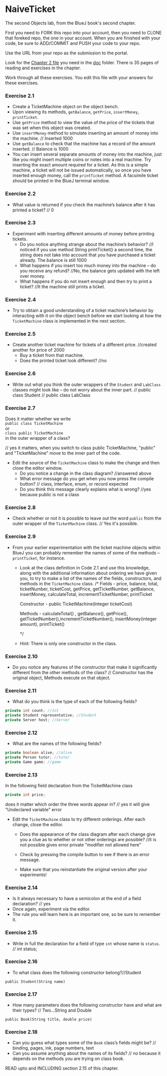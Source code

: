 # NaiveTicket

The second Objects lab, from the BlueJ book's second chapter.

First you need to FORK this repo into your account, then you need to CLONE that foreked repo, the one in your account. 
When you are finished with your code, be sure to ADD/COMMIT and PUSH your code to your repo.

Use the URL from your repo as the submission to the portal. 

Look for the [Chapter 2 file](./doc/BlueJ-objects-first-ch2.pdf) you need in the [doc](./doc) folder.
There is 35 pages of reading and exercises in the chapter.

Work through all these exercises. You edit this file with your answers for these exercises.

### Exercise 2.1
* Create a TicketMachine object on the object bench.
* Upon viewing its methods, `getBalance`, `getPrice`, `insertMoney`, `printTicket`.
* Use `getPrice` method to view the value of the price of the tickets that was set when this object was created.
* Use `insertMoney` method to simulate inserting an amount of money into the machine.
// Inserted 1000
* Use `getBalance` to check that the machine has a record of the amount inserted.
// Balance is 1000
* You can insert several separate amounts of money into the machine, just like you might insert multiple coins or notes into a real machine. Try inserting the exact amount required for a ticket. As this is a simple machine, a ticket will not be issued automatically, so once you have inserted enough money, call the `printTicket` method. A facsimile ticket should be printed in the BlueJ terminal window.

### Exercise 2.2
* What value is returned if you check the machine’s balance after it has printed a ticket?
 // 0
### Exercise 2.3
* Experiment with inserting different amounts of money before printing tickets.
    * Do you notice anything strange about the machine’s behavior?
    //I noticed if you use method String printTicket() a second time, the string does not take into account that you have purchased a ticket already. The balance is still 1000
    * What happens if you insert too much money into the machine – do you receive any refund?
    //No, the balance gets updated with the left over money.
    * What happens if you do not insert enough and then try to print a ticket?
    //It the machine still prints a ticket.

### Exercise 2.4
* Try to obtain a good understanding of a ticket machine’s behavior by interacting with it on the object bench before we start looking at how the `TicketMachine` class is implemented in the next section.

### Exercise 2.5
* Create another ticket machine for tickets of a different price.
//created another for price of 2000
    * Buy a ticket from that machine.
    * Does the printed ticket look different?
    //no

### Exercise 2.6
* Write out what you think the outer wrappers of the `Student` and `LabClass` classes might look like – do not worry about the inner part.
 // public class Student
 // public class LabClass
 
### Exercise 2.7
Does it matter whether we write<br>
`public class TicketMachine`<br>
or<br>
`class public TicketMachine`<br>
in the outer wrapper of a class?

// yes it matters, when you switch to class public TicketMachine, "public" and "TicketMachine" move to the inner part of the code.


* Edit the source of the `TicketMachine` class to make the change and then close the editor window.
    * Do you notice a change in the class diagram?
    //answered above
    * What error message do you get when you now press the compile button?
    // class, interface, enum, or record expected
    * Do you think this message clearly explains what is wrong?
    //yes because public is not a class 
### Exercise 2.8
* Check whether or not it is possible to leave out the word `public` from the outer wrapper of the `TicketMachine` class.
// Yes it's possible.
### Exercise 2.9
* From your earlier experimentation with the ticket machine objects within BlueJ you can probably remember the names of some of the methods – `printTicket`, for instance.
    * Look at the class definition in Code 2.1 and use this knowledge, along with the additional information about ordering we have given you, to try to make a list of the names of the fields, constructors, and methods in the `TicketMachine` class.
    /* Fields - price, balance, total, ticketNumber, ticketCost, getPrice, getTicketNumber, getBalance, insertMoney, calculateTotal, incrementTicketNumber, printTicket  
   
        Constructor - public TicketMachine(Integer ticketCost)
        
        Methods - calculateTotal() , getBalance(), getPrice(), getTicketNumber(),incrementTicketNumber(), insertMoney(integer amount), printTicket()

        */
    * Hint: There is only one constructor in the class.
    

### Exercise 2.10
* Do you notice any features of the constructor that make it significantly different from the other methods of the class?
 // Constructor has the original object, Methods execute on that object.
### Exercise 2.11
* What do you think is the type of each of the following fields?

```java
private int count; //int
private Student representative; //Student
private Server host; //Server
```

### Exercise 2.12
* What are the names of the following fields?

```java
private boolean alive; //alive
private Person tutor; //tutor
private Game game; //game
```
### Exercise 2.13

In the following field declaration from the TicketMachine class<br>

```java
private int price;
```
does it matter which order the three words appear in?
// yes it will give "Undeclared variable" error
* Edit the `TicketMachine` class to try different orderings. After each change, close the editor.
    * Does the appearance of the class diagram after each change give you a clue as to whether or not other orderings are
possible? //it is not possible gives error private "modifier not allowed here"

    * Check by pressing the compile button to see if there is an error message.
    * Make sure that you reinstantiate the original version after your experiments!

### Exercise 2.14
* Is it always necessary to have a semicolon at the end of a field declaration? // yes
* Once again, experiment via the editor.
* The rule you will learn here is an important one, so be sure to remember it.


### Exercise 2.15
* Write in full the declaration for a field of type `int` whose name is `status`.
// int status;
### Exercise 2.16
* To what class does the following constructor belong?//Student
```
public Student(String name)

```

### Exercise 2.17
* How many parameters does the following constructor have and what are their types? // Two...String and Double
```
public Book(String title, double price)
```

### Exercise 2.18
* Can you guess what types some of the `Book` class’s fields might be? // binding, pages, ink, page numbers, text
* Can you assume anything about the names of its fields? // no because it depends on the methods you are trying on class book.

READ upto and INCLUDING section 2.15 of this chapter.
